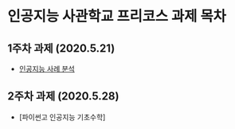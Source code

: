 # 인공지능 사관학교 프리코스 과제 목차

## 1주차 과제 (2020.5.21)
* [인공지능 사례 분석](https://github.com/Jinu0903/AIAcademy/blob/master/PreAssignment_1.ipynb)

## 2주차 과제 (2020.5.28)
* [파이썬고 인공지능 기초수학]
